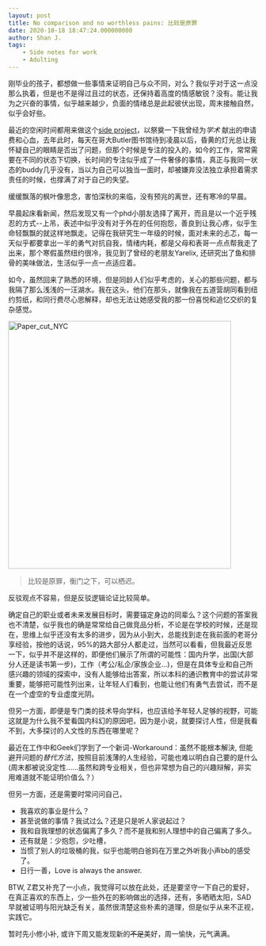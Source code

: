 ```yaml
---
layout: post
title: No comparison and no worthless pains: 比较是原罪
date: 2020-10-18 18:47:24.000000000
author: Shan J.
tags:
    - Side notes for work
    - Adulting
---
```


刚毕业的孩子，都想做一些事情来证明自己与众不同，对么？我似乎对于这一点没那么执着，但是也不是得过且过的状态，还保持着高度的情感敏锐？没有。能让我为之兴奋的事情，似乎越来越少，负面的情绪总是此起彼伏出现，周末接触自然，似乎会好些。

最近的空闲时间都用来做这个[side project](https://shanj21.shinyapps.io/Pending_PhD_program_2021/?_ga=2.183623462.1253506790.1602589410-168067004.1602472878)，以祭奠一下我曾经为*学术* 献出的申请费和心血，去年此时，每天在哥大Butler图书馆待到凌晨以后，昏黄的灯光总让我怀疑自己的眼睛是否出了问题，但那个时候是专注的投入的，如今的工作，常常需要在不同的状态下切换，长时间的专注似乎成了一件奢侈的事情，真正与我同一状态的buddy几乎没有，当以为自己可以独当一面时，却被嫌弃没法独立承担着需求责任的时候，也撑满了对于自己的失望。

缓缓飘落的枫叶像思念，害怕深秋的来临，没有预兆的离世，还有寒冷的早晨。

早晨起床看新闻，然后发现又有一个phd小朋友选择了离开，而且是以一个近乎残忍的方式--上吊，表述中似乎没有对于外在的任何抱怨，善良到让我心疼，似乎生命轻飘飘的就这样地飘走。记得在我研究生一年级的时候，面对未来的忐忑，每一天似乎都要拿出一半的勇气对抗自我，情绪内耗，都是父母和表哥一点点帮我走了出来，那个寒假虽然纽约很冷，我见到了曾经的老朋友Yarelix, 还研究出了鱼和排骨的美味做法，生活似乎一点一点适应着。

如今，虽然回来了熟悉的环境，但是同龄人们似乎考虑的，关心的那些问题，都与我隔了那么浅浅的一汪湖水。我在这头，他们在那头，就像我在五道营胡同看到纽约剪纸，和同行费尽心思解释，却也无法让她感受我的那一份喜悦和追忆交织的复杂感觉。

<img src= "/img/Paper_cut" alt="Paper_cut_NYC" width="450" height="500">

>  比较是原罪，衡门之下，可以栖迟。

反驳观点不容易，但是反驳逻辑论证比较简单。

确定自己的职业或者未来发展目标时，需要锚定身边的同辈么？这个问题的答案我也不清楚，似乎我也的确是常常给自己做竞品分析，不论是在学校的时候，还是现在，思维上似乎还没有太多的进步，因为从小到大，总能找到走在我前面的老哥分享经验，按他的话说，95%的路大部分人都走过，当然可以看看，但我最近反思一下，似乎并不是这样的，即便他们展示了所谓的可能性：国内升学，出国(大部分人还是读书第一步)，工作（考公/私企/家族企业...)，但是在具体专业和自己所感兴趣的领域的探索中，没有人能够给出答案，所以本科的通识教育中的尝试非常重要，能够把可能性列出来，让年轻人们看到，也能让他们有勇气去尝试，而不是在一个虚空的专业虚度光阴。

但另一方面，即便是专门类的技术导向学科，也应该给予年轻人足够的视野，可能这就是为什么我不爱看国内科幻的原因吧，因为是小说，就要探讨人性，但是我看不到，大多探讨的人文性的东西在哪里呢？

最近在工作中和Geek们学到了一个新词-Workaround：虽然不能根本解決, 但能避开问题的*替代方法*，按照目前浅薄的人生经验，可能也难以明白自己要的是什么(周末都被说没定性……虽然和跨专业相关，但也非常想为自己的兴趣辩解，非实用难道就不能证明价值么？）

但另一方面，还是需要时常问问自己，

* 我喜欢的事业是什么？
* 甚至说做的事情？我试过么？还是只是听人家说起过？
* 我和自我理想的状态偏离了多久？而不是我和别人理想中的自己偏离了多久。
* 还有就是：少抱怨，少吐槽，
* 当惯了别人的垃圾桶的我，似乎也能明白爸妈在万里之外听我小声bb的感受了。
* 日行一善，Love is always the answer.

BTW, Z君又补充了一小点，我觉得可以放在此处，还是要坚守一下自己的爱好，在真正喜欢的东西上，少一些外在的影响做出的选择，还有，多晒晒太阳，SAD早就被证明与阳光缺乏有关，虽然很清楚这些朴素的道理，但是似乎从来不正视，实践它。

暂时先小修小补, 或许下周又能发现新的~~不足~~美好，周一愉快，元气满满。
